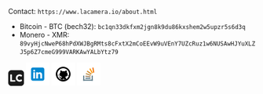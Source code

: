 <!-- assets -->
[1.1]: assets/icons/lacamera-io.png
[2.1]: assets/icons/linkedin-48.png
[3.1]: assets/icons/github-48.png
[4.1]: assets/icons/stackoverflow-48.png

<!-- links -->
[1]: https://www.lacamera.io/
[2]: www.linkedin.com/in/francescolacamera
[3]: https://www.github.com/lacamera
[4]: https://stackoverflow.com/users/12709483/francesco-la-camera?tab=profile

Contact: `https://www.lacamera.io/about.html`

* Bitcoin - BTC (bech32): `bc1qn33dkfxm2jgn8k9du86kxshem2w5upzr5s6d3q`
* Monero - XMR: `89vyHjcNweP68hPdXWJBgRMts8cFxtX2mCoEEvW9uVEnY7UZcRuz1w6NUSAwHJYuXLZJ5p6Z7cmeG999VARKAwYALbYtz79`

[![lacamera-io][1.1]][1]
[![linkedin][2.1]][2]
[![github][3.1]][3]
[![stackoverflow][4.1]][4]
